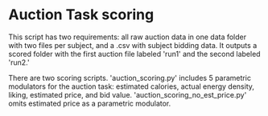 # Auction Task scoring
This script has two requirements: all raw auction data in one data folder with two files per subject, and a .csv with subject bidding data. It outputs a scored folder with the first auction file labeled 'run1' and the second labeled 'run2.'

There are two scoring scripts. 'auction_scoring.py' includes 5 parametric modulators for the auction task: estimated calories, actual energy density, liking, estimated price, and bid value. 'auction_scoring_no_est_price.py' omits estimated price as a parametric modulator.
